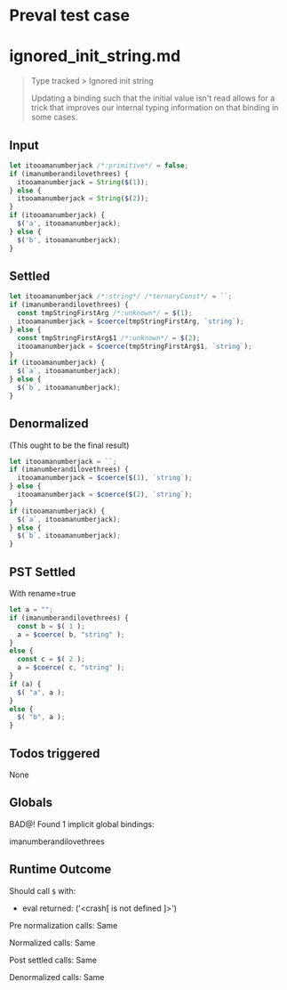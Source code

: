 # Preval test case

# ignored_init_string.md

> Type tracked > Ignored init string
>
> Updating a binding such that the initial value isn't read allows for a trick that
> improves our internal typing information on that binding in some cases.

## Input

`````js filename=intro
let itooamanumberjack /*:primitive*/ = false;
if (imanumberandilovethrees) {
  itooamanumberjack = String($(1));
} else {
  itooamanumberjack = String($(2));
}
if (itooamanumberjack) {
  $('a', itooamanumberjack);
} else {
  $('b', itooamanumberjack);
}
`````


## Settled


`````js filename=intro
let itooamanumberjack /*:string*/ /*ternaryConst*/ = ``;
if (imanumberandilovethrees) {
  const tmpStringFirstArg /*:unknown*/ = $(1);
  itooamanumberjack = $coerce(tmpStringFirstArg, `string`);
} else {
  const tmpStringFirstArg$1 /*:unknown*/ = $(2);
  itooamanumberjack = $coerce(tmpStringFirstArg$1, `string`);
}
if (itooamanumberjack) {
  $(`a`, itooamanumberjack);
} else {
  $(`b`, itooamanumberjack);
}
`````


## Denormalized
(This ought to be the final result)

`````js filename=intro
let itooamanumberjack = ``;
if (imanumberandilovethrees) {
  itooamanumberjack = $coerce($(1), `string`);
} else {
  itooamanumberjack = $coerce($(2), `string`);
}
if (itooamanumberjack) {
  $(`a`, itooamanumberjack);
} else {
  $(`b`, itooamanumberjack);
}
`````


## PST Settled
With rename=true

`````js filename=intro
let a = "";
if (imanumberandilovethrees) {
  const b = $( 1 );
  a = $coerce( b, "string" );
}
else {
  const c = $( 2 );
  a = $coerce( c, "string" );
}
if (a) {
  $( "a", a );
}
else {
  $( "b", a );
}
`````


## Todos triggered


None


## Globals


BAD@! Found 1 implicit global bindings:

imanumberandilovethrees


## Runtime Outcome


Should call `$` with:
 - eval returned: ('<crash[ <ref> is not defined ]>')

Pre normalization calls: Same

Normalized calls: Same

Post settled calls: Same

Denormalized calls: Same
